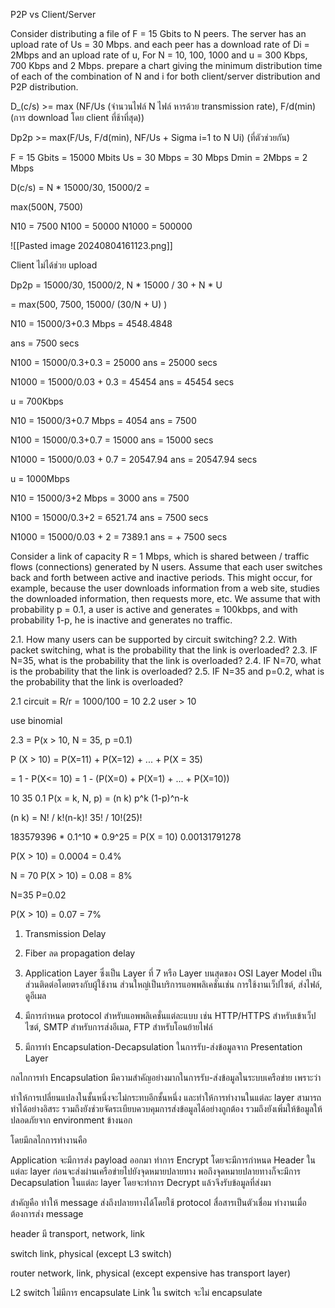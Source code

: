 
P2P vs Client/Server

Consider distributing a file of F = 15 Gbits to N peers. The server has an upload rate of Us = 30 Mbps. and each peer has a download rate of Di = 2Mbps and an upload rate of u, For N = 10, 100, 1000  and u = 300 Kbps, 700 Kbps and 2 Mbps. prepare a chart giving the minimum distribution time of each of the combination of N and i for both client/server distribution and P2P distribution.


D_(c/s) >= max (NF/Us (จำนวนไฟล์ N ไฟล์ หารด้วย transmission rate), F/d(min) (การ download โดย client ที่ช้าที่สุด))

Dp2p  >= max(F/Us, F/d(min), NF/Us + Sigma i=1 to N Ui) (ที่ตัวช่วยกัน)

F = 15 Gbits = 15000 Mbits
Us = 30 Mbps = 30 Mbps
Dmin = 2Mbps = 2 Mbps

D(c/s) = N * 15000/30, 15000/2 = 

max(500N, 7500)

N10 = 7500
N100 = 50000
N1000 = 500000

![[Pasted image 20240804161123.png]]

Client ไม่ได้ช่วย upload

Dp2p = 15000/30, 15000/2, N * 15000 / 30 + N * U

= max(500, 7500, 15000/ (30/N + U) )


N10 = 15000/3+0.3 Mbps = 4548.4848

ans = 7500 secs

N100 = 15000/0.3+0.3 = 25000
ans = 25000 secs

N1000 = 15000/0.03 + 0.3 = 45454
ans = 45454 secs

u = 700Kbps

N10 = 15000/3+0.7 Mbps = 4054
ans = 7500

N100 = 15000/0.3+0.7 = 15000
ans = 15000 secs

N1000 = 15000/0.03 + 0.7 = 20547.94
ans = 20547.94 secs

u = 1000Mbps

N10 = 15000/3+2 Mbps = 3000
ans = 7500

N100 = 15000/0.3+2 = 6521.74
ans = 7500 secs

N1000 = 15000/0.03 + 2 = 7389.1
ans = + 7500 secs



Consider a link of capacity R = 1 Mbps, which is shared between / traffic flows (connections) generated by N users. Assume that each user switches back and forth between active and inactive periods. This might occur, for example, because the user downloads information from a web site, studies the downloaded information, then requests more, etc. We assume that with probability p = 0.1, a user is active and generates = 100kbps, and with probability 1-p, he is inactive and generates no traffic.

2.1. How many users can be supported by circuit switching?
2.2. With packet switching, what is the probability that the link is overloaded?
2.3. IF N=35, what is the probability that the link is overloaded?
2.4. IF N=70, what is the probability that the link is overloaded?
2.5. IF N=35 and p=0.2, what is the probability that the link is overloaded?


2.1 circuit = R/r = 1000/100 = 10
2.2 user > 10

use binomial

2.3 = P(x > 10, N = 35, p =0.1)

P (X > 10) = P(X=11) + P(X=12) + ... + P(X = 35)

= 1 - P(X<= 10) = 1 - (P(X=0) + P(X=1) + ... + P(X=10))

10 35 0.1 
P(x = k, N, p) = (n k) p^k (1-p)^n-k

(n k) = N! / k!(n-k)!
35! / 10!(25)!

183579396 * 0.1^10 * 0.9^25
= P(X = 10) 0.00131791278

P(X > 10) = 0.0004 = 0.4%

N = 70
P(X > 10) = 0.08 = 8%

N=35 P=0.02

P(X > 10) = 0.07 = 7%




1. Transmission Delay
2. Fiber ลด propagation delay




3. Application Layer ซึ่งเป็น Layer ที่ 7 หรือ Layer บนสุดของ OSI Layer Model เป็นส่วนติดต่อโดยตรงกับผู้ใช้งาน ส่วนใหญ่เป็นบริการแอพพลิเคชั่นเช่น การใช้งานเว็ปไซต์, ส่งไฟล์, ดูอีเมล 

4. มีการกำหนด protocol สำหรับแอพพลิเคชั่นแต่ละแบบ เช่น HTTP/HTTPS สำหรับเข้าเว็ปไซต์, SMTP สำหรับการส่งอีเมล, FTP สำหรับโอนย้ายไฟล์

5. มีการทำ Encapsulation-Decapsulation ในการรับ-ส่งข้อมูลจาก Presentation Layer







กลไกการทำ Encapsulation มีความสำคัญอย่างมากในการรับ-ส่งข้อมูลในระบบเครือข่าย เพราะว่า

ทำให้การเปลี่ยนแปลงในชั้นหนึ่งจะไม่กระทบอีกชั้นหนึ่ง และทำให้การทำงานในแต่ละ layer สามารถทำได้อย่างอิสระ รวมถึงยังช่วยจัดระเบียบควบคุมการส่งข้อมูลได้อย่างถูกต้อง รวมถึงยังเพิ่มให้ข้อมูลให้ปลอดภัยจาก environment ข้างนอก

โดยมีกลไกการทำงานคือ 

Application จะมีการส่ง payload ออกมา ทำการ Encrypt โดยจะมีการกำหนด Header ในแต่ละ layer ก่อนจะส่งผ่านเครือข่ายไปยังจุดหมายปลายทาง พอถึงจุดหมายปลายทางก็จะมีการ Decapsulation ในแต่ละ layer โดยจะทำการ Decrypt แล้วจึงรับข้อมูลที่ส่งมา

สำคัญคือ ทำให้ message ส่งถึงปลายทางได้โดยใช้ protocol สื่อสารเป็นตัวเชื่อม
ทำงานเมื่อต้องการส่ง message

header มี transport, network, link

switch link, physical (except L3 switch)

router network, link, physical (except expensive has transport layer)

L2 switch ไม่มีการ encapsulate
Link ใน switch จะไม่ encapsulate